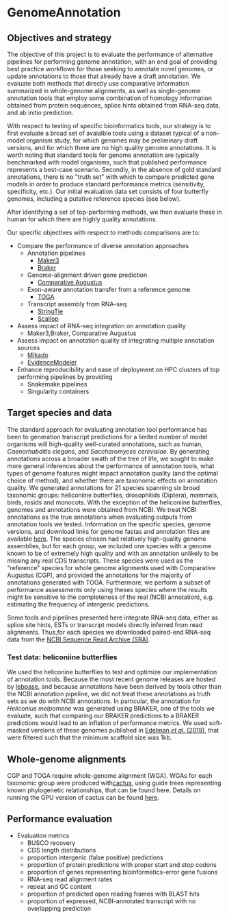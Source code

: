 # GenomeAnnotation
## Objectives and strategy
The objective of this project is to evaluate the performance of alternative pipelines for performing genome annotation, with an end goal of providing best practice workflows for those seeking to annotate novel genomes, or update annotations to those that already have a draft annotation. We evaluate both methods that directly use comparative information summarized in whole-genome alignments, as well as single-genome annotation tools that employ some combination of homology information obtained from protein sequences, splice hints obtained from RNA-seq data, and ab initio prediction.

With respect to testing of specific bioinformatics tools, our strategy is to first evaluate a broad set of avaialble tools using a dataset typical of a non-model organism study, for which genomes may be preliminary draft versions, and for which there are no high quality genome annotations. It is worth noting that standard tools for genome annotation are typically benchmarked with model organisms, such that published performance represents a best-case scenario. Secondly, in the absence of gold standard annotations, there is no "truth set" with which to compare predicted gene models in order to produce standard performance metrics (sensitivity, specificity, etc.). Our initial evaluation data set consists of four butterfly genomes, including a putative reference species (see below).

After identifying a set of top-performing methods, we then evaluate these in human for which there are highly quality annotations.  

Our specific objectives with respect to methods comparisons are to:
* Compare the performance of diverse annotation approaches
    * Annotation pipelines
        * [Maker3](https://www.yandell-lab.org/software/maker.html)
        * [Braker](https://github.com/Gaius-Augustus/BRAKER)
    * Genome-alignment driven gene prediction
        * [Comparative Augustus](https://github.com/Gaius-Augustus/Augustus)
    * Exon-aware annotation transfer from a reference genome
        * [TOGA](https://github.com/hillerlab/TOGA)
    * Transcript assembly from RNA-seq
        * [StringTie](https://ccb.jhu.edu/software/stringtie/)
        * [Scallop](https://github.com/Kingsford-Group/scallop)
* Assess impact of RNA-seq integration on annotation quality
    * Maker3,Braker, Comparative Augustus
* Assess impact on annotation quality of integrating multiple annotation sources
    * [Mikado](https://github.com/EI-CoreBioinformatics/mikado)
    * [EvidenceModeler](https://evidencemodeler.github.io/)
* Enhance reproducibility and ease of deployment on HPC clusters of top performing pipelines by providing
    * Snakemake pipelines
    * Singularity containers


## Target species and data
The standard approach for evaluating annotation tool performance has been to generation transcript predictions for a limited number of model organisms will high-quality well-curated annotations, such as human, *Caenorhabditis elegans*, and *Saccharomyces cerevisiae*. By generating annotations across a broader swath of the tree of life, we sought to make more general inferences about the performance of annotation tools, what types of genome features might impact annotation quality (and the optimal choice of method), and whether there are taxonomic effects on annotation quality. We generated annotations for 21 species spanning six broad taxonomic groups: heliconiine butterflies, drosophilids (Diptera), mammals, birds, rosids and monocots. With the exception of the heliconiine butterflies, genomes and annotations were obtained from NCBI. We treat NCBI annotations as the true annotations when evaluating outputs from annotation tools we tested. Information on the specific species, genome versions, and download links for genome fastas and annotation files are available [here](https://github.com/harvardinformatics/GenomeAnnotation/blob/master/genomes.md). The species chosen had relatively high-quality genome assemblies, but for each group, we included one species with a genome known to be of extremely high quality and with an annotation unlikely to be missing any real CDS transcripts. These species were used as the "reference" species for whole genome alignments used with Comparative Augustus (CGP), and provided the annotations for the majority of annotations generated with TOGA. Furthermore, we perform a subset of performance assessments only using theses species where the results might be sensitive to the completeness of the real (NCBI annotation), e.g. estimating the frequency of intergenic predictions.  

Some tools and pipelines presented here integrate RNA-seq data, either as splice site hints, ESTs or transcript models directly inferred from read alignments. Thus,for each species we downloaded paired-end RNA-seq data from the [NCBI Sequence Read Archive (SRA)](https://www.ncbi.nlm.nih.gov/sra). 

### Test data: heliconiine butterflies
We used the heliconine butterflies to test and optimize our implementation of annotation tools. Because the most recent genome releases are hosted by [lebpase](lepbase.org), and because annotations have been derived by tools other than the NCBI annotation pipeline, we did not treat these annotations as truth sets as we do with NCBI annotations. In particular, the annotation for  *Heliconius melpomene* was generated using BRAKER, one of the tools we evaluate, such that comparing our BRAKER predictions to a BRAKER predictions would lead to an inflation of performance metrics. We used soft-masked versions of these genomes published in [Edelman *et al.* (2019)](https://science.sciencemag.org/content/366/6465/594), that were filtered such that the minimum scaffold size was 1kb.

## Whole-genome alignments
CGP and TOGA require whole-genome alignment (WGA). WGAs for each taxonomic group were produced with[cactus](https://github.com/ComparativeGenomicsToolkit/cactus), using guide trees representing known phylogenetic relationships, that can be found here. Details on running the GPU version of cactus can be found [here](https://github.com/harvardinformatics/GenomeAnnotation-WholeGenomeAlignment).

## Performance evaluation
  - Evaluation metrics
    - BUSCO recovery
    - CDS length distributions
    - proportion intergenic (false positive) predictions
    - proportion of protein predictions with proper start and stop codons
    - proportion of genes representing bioinformatics-error gene fusions
    - RNA-seq read alignment rates
    - repeat and GC content
    - proportion of predicted open reading frames with BLAST hits
    - proportion of expressed, NCBI-annotated transcript with no overlapping prediction

    
     

